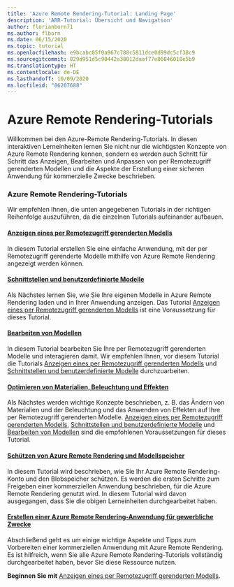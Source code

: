 ```yaml
---
title: 'Azure Remote Rendering-Tutorial: Landing Page'
description: 'ARR-Tutorial: Übersicht und Navigation'
author: florianborn71
ms.author: flborn
ms.date: 06/15/2020
ms.topic: tutorial
ms.openlocfilehash: e9bcabc05f0a967c788c5811dce0d99dc5cf38c9
ms.sourcegitcommit: 829d951d5c90442a38012daaf77e86046018e5b9
ms.translationtype: HT
ms.contentlocale: de-DE
ms.lasthandoff: 10/09/2020
ms.locfileid: "86207688"
---
```

# <a name="azure-remote-rendering-tutorials"></a>Azure Remote Rendering-Tutorials

Willkommen bei den Azure-Remote Rendering-Tutorials. In diesen interaktiven Lerneinheiten lernen Sie nicht nur die wichtigsten Konzepte von Azure Remote Rendering kennen, sondern es werden auch Schritt für Schritt das Anzeigen, Bearbeiten und Anpassen von per Remotezugriff gerenderten Modellen und die Aspekte der Erstellung einer sicheren Anwendung für kommerzielle Zwecke beschrieben.

### <a name="azure-remote-rendering-tutorials"></a>Azure Remote Rendering-Tutorials

Wir empfehlen Ihnen, die unten angegebenen Tutorials in der richtigen Reihenfolge auszuführen, da die einzelnen Tutorials aufeinander aufbauen.

#### <a name="viewing-a-remotely-rendered-model"></a>[Anzeigen eines per Remotezugriff gerenderten Modells](view-remote-models/view-remote-models.md)

In diesem Tutorial erstellen Sie eine einfache Anwendung, mit der per Remotezugriff gerenderte Modelle mithilfe von Azure Remote Rendering angezeigt werden können.

#### <a name="interfaces-and-custom-models"></a>[Schnittstellen und benutzerdefinierte Modelle](custom-models/custom-models.md)

Als Nächstes lernen Sie, wie Sie Ihre eigenen Modelle in Azure Remote Rendering laden und in Ihrer Anwendung anzeigen. Das Tutorial [Anzeigen eines per Remotezugriff gerenderten Modells](view-remote-models/view-remote-models.md) ist eine Voraussetzung für dieses Tutorial.

#### <a name="manipulating-models"></a>[Bearbeiten von Modellen](manipulate-models/manipulate-models.md)

In diesem Tutorial bearbeiten Sie Ihre per Remotezugriff gerenderten Modelle und interagieren damit. Wir empfehlen Ihnen, vor diesem Tutorial die Tutorials [Anzeigen eines per Remotezugriff gerenderten Modells](view-remote-models/view-remote-models.md) und [Schnittstellen und benutzerdefinierte Modelle](custom-models/custom-models.md) durchzuarbeiten.

#### <a name="refining-materials-lighting-and-effects"></a>[Optimieren von Materialien, Beleuchtung und Effekten](materials-lighting-effects/materials-lighting-effects.md)

Als Nächstes werden wichtige Konzepte beschrieben, z. B. das Ändern von Materialien und der Beleuchtung und das Anwenden von Effekten auf Ihre per Remotezugriff gerenderten Modelle. [Anzeigen eines per Remotezugriff gerenderten Modells](view-remote-models/view-remote-models.md), [Schnittstellen und benutzerdefinierte Modelle](custom-models/custom-models.md) und [Bearbeiten von Modellen](manipulate-models/manipulate-models.md) sind die empfohlenen Voraussetzungen für dieses Tutorial.

#### <a name="securing-azure-remote-rendering-and-model-storage"></a>[Schützen von Azure Remote Rendering und Modellspeicher](security/security.md)

In diesem Tutorial wird beschrieben, wie Sie Ihr Azure Remote Rendering-Konto und den Blobspeicher schützen. Es werden die ersten Schritte zum Freigeben einer kommerziellen Anwendung beschrieben, für die Azure Remote Rendering genutzt wird. In diesem Tutorial wird davon ausgegangen, dass Sie die obigen Lerneinheiten durchgearbeitet haben.


#### <a name="creating-a-commercial-ready-azure-remote-rendering-application"></a>[Erstellen einer Azure Remote Rendering-Anwendung für gewerbliche Zwecke](commercial-ready/commercial-ready.md)

Abschließend geht es um einige wichtige Aspekte und Tipps zum Vorbereiten einer kommerziellen Anwendung mit Azure Remote Rendering. Es ist hilfreich, wenn Sie alle Azure Remote Rendering-Tutorials vollständig durchgearbeitet haben, bevor Sie diese Ressource nutzen.

**Beginnen Sie mit** [Anzeigen eines per Remotezugriff gerenderten Modells](view-remote-models/view-remote-models.md).